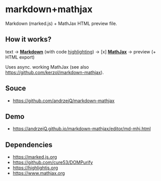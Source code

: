 markdown+mathjax
================
Markdown (marked.js) + MathJax HTML preview file.

## How it works?

text → [**Markdown**](https://marked.js.org) (with code [highlighting](https://highlightjs.org/)) → [x] [**MathJax**](https://www.mathjax.org/) → preview (+ HTML export)

Uses async. working MathJax (see also <https://github.com/kerzol/markdown-mathjax>).

## Souce

- <https://github.com/andrzejQ/markdown-mathjax>

## Demo

- <https://andrzejQ.github.io/markdown-mathjax/editor/md-mhj.html>

## Dependencies

- <https://marked.js.org>
- <https://github.com/cure53/DOMPurify>
- <https://highlightjs.org>
- <https://www.mathjax.org>
